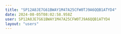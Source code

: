 ```yaml
---
title: "SP12A8JE7G61BWAY1M47A25CFW0TJ9A6QQB1ATYD4"
date: 2024-08-05T08:02:58.958Z
user: SP12A8JE7G61BWAY1M47A25CFW0TJ9A6QQB1ATYD4
layout: "users"
---
```

    